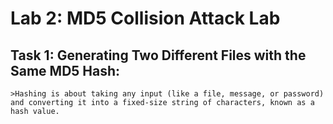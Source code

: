 # Lab 2: MD5 Collision Attack Lab

## Task 1: Generating Two Different Files with the Same MD5 Hash:
    >Hashing is about taking any input (like a file, message, or password) and converting it into a fixed-size string of characters, known as a hash value.
